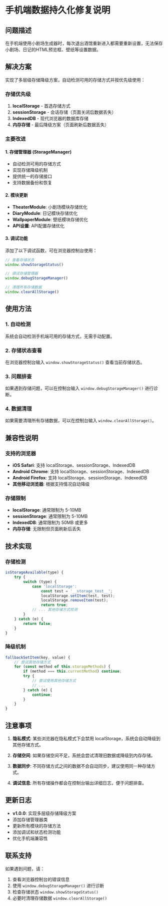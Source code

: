 # 手机端数据持久化修复说明

## 问题描述
在手机端使用小剧场生成器时，每次退出酒馆重新进入都需要重新设置，无法保存小剧场、日记的HTML预览框、壁纸等设置数据。

## 解决方案
实现了多层级存储降级方案，自动检测可用的存储方式并按优先级使用：

### 存储优先级
1. **localStorage** - 首选存储方式
2. **sessionStorage** - 会话存储（页面关闭后数据丢失）
3. **IndexedDB** - 现代浏览器的数据库存储
4. **内存存储** - 最后降级方案（页面刷新后数据丢失）

### 主要改进

#### 1. 存储管理器 (StorageManager)
- 自动检测可用的存储方式
- 实现存储降级机制
- 提供统一的存储接口
- 支持数据备份和恢复

#### 2. 模块更新
- **TheaterModule**: 小剧场模块存储优化
- **DiaryModule**: 日记模块存储优化  
- **WallpaperModule**: 壁纸模块存储优化
- **API设置**: API配置存储优化

#### 3. 调试功能
添加了以下调试函数，可在浏览器控制台使用：

```javascript
// 查看存储状态
window.showStorageStatus()

// 调试存储管理器
window.debugStorageManager()

// 清理所有存储数据
window.clearAllStorage()
```

## 使用方法

### 1. 自动检测
系统会自动检测手机端可用的存储方式，无需手动配置。

### 2. 存储状态查看
在浏览器控制台输入 `window.showStorageStatus()` 查看当前存储状态。

### 3. 问题排查
如果遇到存储问题，可以在控制台输入 `window.debugStorageManager()` 进行诊断。

### 4. 数据清理
如果需要清理所有存储数据，可以在控制台输入 `window.clearAllStorage()`。

## 兼容性说明

### 支持的浏览器
- **iOS Safari**: 支持 localStorage、sessionStorage、IndexedDB
- **Android Chrome**: 支持 localStorage、sessionStorage、IndexedDB
- **Android Firefox**: 支持 localStorage、sessionStorage、IndexedDB
- **其他移动浏览器**: 根据支持情况自动降级

### 存储限制
- **localStorage**: 通常限制为 5-10MB
- **sessionStorage**: 通常限制为 5-10MB
- **IndexedDB**: 通常限制为 50MB 或更多
- **内存存储**: 无限制但页面刷新后丢失

## 技术实现

### 存储检测
```javascript
isStorageAvailable(type) {
    try {
        switch (type) {
            case 'localStorage':
                const test = '__storage_test__';
                localStorage.setItem(test, test);
                localStorage.removeItem(test);
                return true;
            // ... 其他存储方式检测
        }
    } catch (e) {
        return false;
    }
}
```

### 降级机制
```javascript
fallbackSetItem(key, value) {
    // 尝试其他存储方式
    for (const method of this.storageMethods) {
        if (method === this.currentMethod) continue;
        try {
            // 尝试使用其他存储方式
            // ...
        } catch (e) {
            continue;
        }
    }
}
```

## 注意事项

1. **隐私模式**: 某些浏览器在隐私模式下会禁用 localStorage，系统会自动降级到其他存储方式。

2. **存储空间**: 如果存储空间不足，系统会尝试清理旧数据或降级到内存存储。

3. **数据同步**: 不同存储方式之间的数据不会自动同步，建议使用同一种存储方式。

4. **调试信息**: 所有存储操作都会在控制台输出详细日志，便于问题排查。

## 更新日志

- **v1.0.0**: 实现多层级存储降级方案
- 添加存储管理器类
- 更新所有模块的存储方法
- 添加调试和状态检测功能
- 优化手机端兼容性

## 联系支持

如果遇到问题，请：
1. 查看浏览器控制台的错误信息
2. 使用 `window.debugStorageManager()` 进行诊断
3. 检查存储状态 `window.showStorageStatus()`
4. 必要时清理存储数据 `window.clearAllStorage()`

